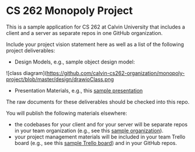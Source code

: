 # CS 262 Monopoly Project

This is a sample application for CS 262 at Calvin University that includes a
client and a server as separate repos in one GitHub organization.

Include your project vision statement here as well as a list of the following 
project deliverables:

- Design Models, e.g., sample object design model: 

![class diagram](https://github.com/calvin-cs262-organization/monopoly-project/blob/master/design/drawioClass.png

- Presentation Materials, e.g., this [sample presentation](https://github.com/calvin-cs262-organization/monopoly-project/blob/master/presentations/presentation.pptx)

The raw documents for these deliverables should be checked into this repo.

You will publish the following materials elsewhere:

- the codebases for your client and for your server will be separate repos
in your team organization 
(e.g., see this [sample organization](https://github.com/calvin-cs262-organization/)).
- your project management materials will be included in your team Trello board 
(e.g., see this [sample Trello board](https://trello.com/b/WpvdqCbd/cs262-overview)) 
and in your GitHub repos. 
